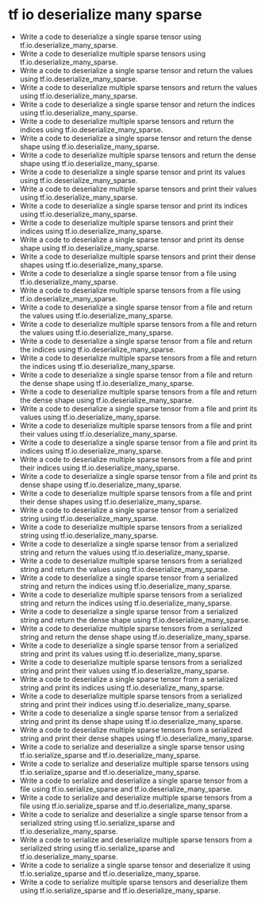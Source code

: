 # tf io deserialize many sparse

- Write a code to deserialize a single sparse tensor using tf.io.deserialize_many_sparse.
- Write a code to deserialize multiple sparse tensors using tf.io.deserialize_many_sparse.
- Write a code to deserialize a single sparse tensor and return the values using tf.io.deserialize_many_sparse.
- Write a code to deserialize multiple sparse tensors and return the values using tf.io.deserialize_many_sparse.
- Write a code to deserialize a single sparse tensor and return the indices using tf.io.deserialize_many_sparse.
- Write a code to deserialize multiple sparse tensors and return the indices using tf.io.deserialize_many_sparse.
- Write a code to deserialize a single sparse tensor and return the dense shape using tf.io.deserialize_many_sparse.
- Write a code to deserialize multiple sparse tensors and return the dense shape using tf.io.deserialize_many_sparse.
- Write a code to deserialize a single sparse tensor and print its values using tf.io.deserialize_many_sparse.
- Write a code to deserialize multiple sparse tensors and print their values using tf.io.deserialize_many_sparse.
- Write a code to deserialize a single sparse tensor and print its indices using tf.io.deserialize_many_sparse.
- Write a code to deserialize multiple sparse tensors and print their indices using tf.io.deserialize_many_sparse.
- Write a code to deserialize a single sparse tensor and print its dense shape using tf.io.deserialize_many_sparse.
- Write a code to deserialize multiple sparse tensors and print their dense shapes using tf.io.deserialize_many_sparse.
- Write a code to deserialize a single sparse tensor from a file using tf.io.deserialize_many_sparse.
- Write a code to deserialize multiple sparse tensors from a file using tf.io.deserialize_many_sparse.
- Write a code to deserialize a single sparse tensor from a file and return the values using tf.io.deserialize_many_sparse.
- Write a code to deserialize multiple sparse tensors from a file and return the values using tf.io.deserialize_many_sparse.
- Write a code to deserialize a single sparse tensor from a file and return the indices using tf.io.deserialize_many_sparse.
- Write a code to deserialize multiple sparse tensors from a file and return the indices using tf.io.deserialize_many_sparse.
- Write a code to deserialize a single sparse tensor from a file and return the dense shape using tf.io.deserialize_many_sparse.
- Write a code to deserialize multiple sparse tensors from a file and return the dense shape using tf.io.deserialize_many_sparse.
- Write a code to deserialize a single sparse tensor from a file and print its values using tf.io.deserialize_many_sparse.
- Write a code to deserialize multiple sparse tensors from a file and print their values using tf.io.deserialize_many_sparse.
- Write a code to deserialize a single sparse tensor from a file and print its indices using tf.io.deserialize_many_sparse.
- Write a code to deserialize multiple sparse tensors from a file and print their indices using tf.io.deserialize_many_sparse.
- Write a code to deserialize a single sparse tensor from a file and print its dense shape using tf.io.deserialize_many_sparse.
- Write a code to deserialize multiple sparse tensors from a file and print their dense shapes using tf.io.deserialize_many_sparse.
- Write a code to deserialize a single sparse tensor from a serialized string using tf.io.deserialize_many_sparse.
- Write a code to deserialize multiple sparse tensors from a serialized string using tf.io.deserialize_many_sparse.
- Write a code to deserialize a single sparse tensor from a serialized string and return the values using tf.io.deserialize_many_sparse.
- Write a code to deserialize multiple sparse tensors from a serialized string and return the values using tf.io.deserialize_many_sparse.
- Write a code to deserialize a single sparse tensor from a serialized string and return the indices using tf.io.deserialize_many_sparse.
- Write a code to deserialize multiple sparse tensors from a serialized string and return the indices using tf.io.deserialize_many_sparse.
- Write a code to deserialize a single sparse tensor from a serialized string and return the dense shape using tf.io.deserialize_many_sparse.
- Write a code to deserialize multiple sparse tensors from a serialized string and return the dense shape using tf.io.deserialize_many_sparse.
- Write a code to deserialize a single sparse tensor from a serialized string and print its values using tf.io.deserialize_many_sparse.
- Write a code to deserialize multiple sparse tensors from a serialized string and print their values using tf.io.deserialize_many_sparse.
- Write a code to deserialize a single sparse tensor from a serialized string and print its indices using tf.io.deserialize_many_sparse.
- Write a code to deserialize multiple sparse tensors from a serialized string and print their indices using tf.io.deserialize_many_sparse.
- Write a code to deserialize a single sparse tensor from a serialized string and print its dense shape using tf.io.deserialize_many_sparse.
- Write a code to deserialize multiple sparse tensors from a serialized string and print their dense shapes using tf.io.deserialize_many_sparse.
- Write a code to serialize and deserialize a single sparse tensor using tf.io.serialize_sparse and tf.io.deserialize_many_sparse.
- Write a code to serialize and deserialize multiple sparse tensors using tf.io.serialize_sparse and tf.io.deserialize_many_sparse.
- Write a code to serialize and deserialize a single sparse tensor from a file using tf.io.serialize_sparse and tf.io.deserialize_many_sparse.
- Write a code to serialize and deserialize multiple sparse tensors from a file using tf.io.serialize_sparse and tf.io.deserialize_many_sparse.
- Write a code to serialize and deserialize a single sparse tensor from a serialized string using tf.io.serialize_sparse and tf.io.deserialize_many_sparse.
- Write a code to serialize and deserialize multiple sparse tensors from a serialized string using tf.io.serialize_sparse and tf.io.deserialize_many_sparse.
- Write a code to serialize a single sparse tensor and deserialize it using tf.io.serialize_sparse and tf.io.deserialize_many_sparse.
- Write a code to serialize multiple sparse tensors and deserialize them using tf.io.serialize_sparse and tf.io.deserialize_many_sparse.
